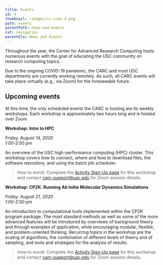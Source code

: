 ```yaml
---
title: Events
id: 4
thumbnail: /images/sr-icon-4.png
path: events
parentPath: news-and-events
cat: navigation
parentEle: News and Events
---
```


Throughout the year, the Center for Advanced Research Computing hosts numerous events with the goal of educating the USC community on research computing topics.

Due to the ongoing COVID-19 pandemic, the CARC and most USC departments are currently working remotely. As such, all CARC events will take place virtually (e.g., via Zoom) for the foreseeable future.

## Upcoming events

At this time, the only scheduled events the CARC is hosting are its weekly workshops. Each workshop is approximately two hours long and is hosted over Zoom.

**Workshop: Intro to HPC**  

*Friday, August 14, 2020  
1:00-2:50 pm*

An overview of the USC high-performance computing (HPC) cluster. This workshop covers how to connect, where and how to download files, the software repository, and using the batch job scheduler.

>How to enroll: Complete the [Activity Sign-Up page](https://docs.google.com/forms/d/e/1FAIpQLSdqDsvkTP9AsnO82mPzOvztXwp2hSCeD7D82Lt7kjOloe6liA/viewform) for this workshop and contact <carc-support@usc.edu> for Zoom session details.

**Workshop: CP2K: Running Ab Initio Molecular Dynamics Simulations**  

*Friday, August 21, 2020  
1:00-2:50 pm*

An introduction to computational tools implemented within the CP2K program package. The most standard methods as well as some of the more advanced features will be introduced by overviews of background theory and through examples of application, while encouraging modular, flexible, and problem-oriented thinking. Recurring topics in the workshop are the scaling of algorithms, the combination of different levels of theory and of sampling, and tools and strategies for the analysis of results.

>How to enroll: Complete the [Activity Sign-Up page](https://docs.google.com/forms/d/e/1FAIpQLSdqDsvkTP9AsnO82mPzOvztXwp2hSCeD7D82Lt7kjOloe6liA/viewform) for this workshop and contact <carc-support@usc.edu> for Zoom session details.
